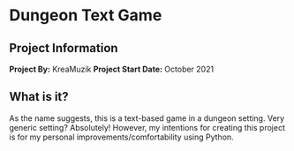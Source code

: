 # Dungeon Text Game #

## Project Information ##
**Project By:** KreaMuzik
**Project Start Date:** October 2021

## What is it? ##
As the name suggests, this is a text-based game in a dungeon setting.  Very generic setting? Absolutely! However, my intentions for creating this project is for my personal improvements/comfortability using Python.

